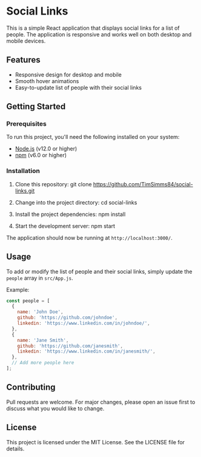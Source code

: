 # Social Links

This is a simple React application that displays social links for a list of people. The application is responsive and works well on both desktop and mobile devices.

## Features

- Responsive design for desktop and mobile
- Smooth hover animations
- Easy-to-update list of people with their social links

## Getting Started

### Prerequisites

To run this project, you'll need the following installed on your system:

- [Node.js](https://nodejs.org/) (v12.0 or higher)
- [npm](https://www.npmjs.com/) (v6.0 or higher)

### Installation

1. Clone this repository: git clone https://github.com/TimSimms84/social-links.git

2. Change into the project directory: cd social-links

3. Install the project dependencies: npm install

4. Start the development server: npm start


The application should now be running at `http://localhost:3000/`.

## Usage

To add or modify the list of people and their social links, simply update the `people` array in `src/App.js`.

Example:

```javascript
const people = [
  {
    name: 'John Doe',
    github: 'https://github.com/johndoe',
    linkedin: 'https://www.linkedin.com/in/johndoe/',
  },
  {
    name: 'Jane Smith',
    github: 'https://github.com/janesmith',
    linkedin: 'https://www.linkedin.com/in/janesmith/',
  },
  // Add more people here
];
```

## Contributing
Pull requests are welcome. For major changes, please open an issue first to discuss what you would like to change.

## License
This project is licensed under the MIT License. See the LICENSE file for details.



